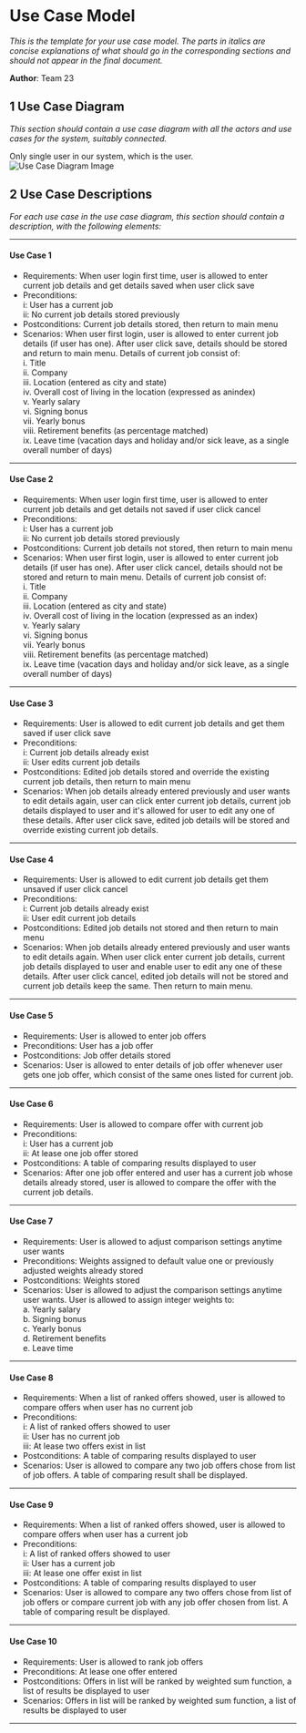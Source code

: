 # Use Case Model

*This is the template for your use case model. The parts in italics are concise explanations of what should go in the corresponding sections and should not appear in the final document.*

**Author**: Team 23


## 1 Use Case Diagram

*This section should contain a use case diagram with all the actors and use cases for the system, suitably connected.*

Only single user in our system, which is the user.
![Use Case Diagram Image](use_case_diagram.png)

## 2 Use Case Descriptions

*For each use case in the use case diagram, this section should contain a description, with the following elements:*


---
#### Use Case 1
- Requirements: When user login first time, user is allowed to enter current job details and get details saved when user click save
-  Preconditions: <br/>
i: User has a current job <br/>
ii: No current job details stored previously <br/>
-  Postconditions: Current job details stored, then return to main menu
- Scenarios: When user first login, user is allowed to enter current job details (if user has one). After user click save, details should be stored and return to main menu. Details of current job consist of:  
i. Title   <br/>
ii. Company   <br/>
iii. Location (entered as city and state) <br/>
iv. Overall cost of living in the location (expressed as an ​index​) <br/>
v. Yearly salary <br/>
vi. Signing bonus <br/>
vii. Yearly bonus <br/>
viii. Retirement benefits (as percentage matched) <br/>
ix. Leave time (vacation days and holiday and/or sick leave, as a single overall number of days) <br/>
---
#### Use Case 2
- Requirements: When user login first time, user is allowed to enter current job details and get details not saved if user click cancel
-  Preconditions:  <br/>
i: User has a current job<br/>
ii: No current job details stored previously<br/>
-  Postconditions: Current job details not stored, then return to main menu
- Scenarios: When user first login, user is allowed to enter current job details (if user has one). After user click cancel, details should not be stored and return to main menu. Details of current job consist of: <br/>
i. Title <br/>
ii. Company <br/>
iii. Location (entered as city and state) <br/>
iv. Overall cost of living in the location (expressed as an ​index​) <br/>
v. Yearly salary <br/>
vi. Signing bonus <br/>
vii. Yearly bonus <br/>
viii. Retirement benefits (as percentage matched) <br/>
ix. Leave time (vacation days and holiday and/or sick leave, as a single overall number of days) <br/>
---
#### Use Case 3
- Requirements: User is allowed to edit current job details and get them saved if user click save
-  Preconditions:  <br/>
i: Current job details already exist<br/>
ii: User edits current job details<br/>
-  Postconditions: Edited job details stored and override the existing current job details, then return to main menu
- Scenarios: When job details already entered previously and user wants to edit details again, user can click enter current job details, current job details displayed to user and it's allowed for user to edit any one of these details. After user click save, edited job details will be stored and override existing current job details.
---
#### Use Case 4
- Requirements: User is allowed to edit current job details get them unsaved if user click cancel
-  Preconditions:  <br/>
i: Current job details already exist<br/>
ii: User edit current job details<br/>
-  Postconditions: Edited job details not stored and then return to main menu
- Scenarios: When job details already entered previously and user wants to edit details again. When user click enter current job details, current job details displayed to user and enable user to edit any one of these details. After user click cancel, edited job details will not be stored and  current job details keep the same. Then return to main menu.
---
#### Use Case 5
- Requirements: User is allowed to enter job offers
-  Preconditions: User has a job offer
-  Postconditions: Job offer details stored
- Scenarios: User is allowed to enter details of job offer whenever user gets one job offer, which consist of the same ones listed for current job. 
---
#### Use Case 6
- Requirements: User is allowed to compare offer with current job
-  Preconditions:  <br/>
i: User has a current job<br/>
ii: At lease one job offer stored<br/>
-  Postconditions: A table of comparing results displayed to user
- Scenarios: After one job offer entered and user has a current job whose details already stored, user is allowed to compare the offer with the current job details.
---
#### Use Case 7
- Requirements: User is allowed to adjust comparison settings anytime user wants
-  Preconditions: Weights assigned to default value one or previously adjusted weights already stored
-  Postconditions: Weights stored
- Scenarios: User is allowed to adjust the comparison settings anytime user wants. User is allowed to assign integer weights to: <br/>
a. Yearly salary<br/>
b. Signing bonus<br/>
c. Yearly bonus<br/>
d. Retirement benefits<br/>
e. Leave time<br/>
---
#### Use Case 8
- Requirements: When a list of ranked offers showed, user is allowed to compare offers when user has no current job
-  Preconditions: <br/>
i: A list of ranked offers showed to user<br/>
ii: User has no current job<br/>
iii: At lease two offers exist in list<br/>
-  Postconditions:  A table of comparing results displayed to user
- Scenarios: User is allowed to compare any two job offers chose from list of job offers. A table of comparing result shall be displayed.
---
#### Use Case 9
- Requirements: When a list of ranked offers showed, user is allowed to compare offers when user has a current job
- Preconditions:  <br/>
i: A list of ranked offers showed to user<br/>
ii: User has a current job<br/>
iii: At lease one offer exist in list<br/>
-  Postconditions: A table of comparing results displayed to user
- Scenarios: User is allowed to compare any two offers chose from list of job offers or compare current job with any job offer chosen from list. A table of comparing result be displayed.
---
#### Use Case 10
- Requirements: User is allowed to rank job offers
-  Preconditions: At lease one offer entered
-  Postconditions: Offers in list will be ranked by weighted sum function, a list of results be displayed to user
- Scenarios: Offers in list will be ranked by weighted sum function, a list of results be displayed to user
---

